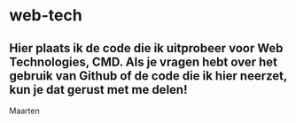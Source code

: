 # web-tech
Hier plaats ik de code die ik uitprobeer voor Web Technologies, CMD. Als je vragen hebt over het gebruik van Github of de code die ik hier neerzet, kun je dat gerust met me delen! 
-
Maarten
